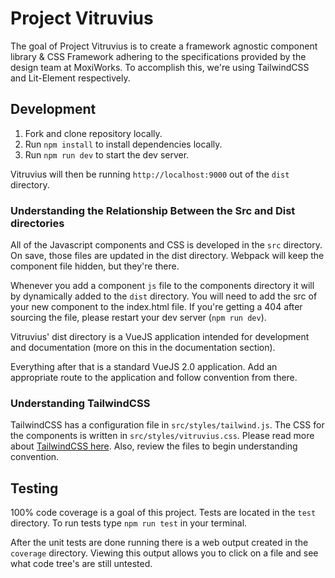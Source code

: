# Project Vitruvius

The goal of Project Vitruvius is to create a framework agnostic component library & CSS Framework adhering to the specifications provided by the design team at MoxiWorks. To accomplish this, we're using TailwindCSS and Lit-Element respectively.

## Development

1. Fork and clone repository locally.
2. Run `npm install` to install dependencies locally.
3. Run `npm run dev` to start the dev server.

Vitruvius will then be running `http://localhost:9000` out of the `dist` directory.

### Understanding the Relationship Between the Src and Dist directories

All of the Javascript components and CSS is developed in the `src` directory. On save, those files are updated in the dist directory. Webpack will keep the component file hidden, but they're there.

Whenever you add a component `js` file to the components directory it will by dynamically added to the `dist` directory. You will need to add the src of your new component to the index.html file. If you're getting a 404 after sourcing the file, please restart your dev server (`npm run dev`).

Vitruvius' dist directory is a VueJS application intended for development and documentation (more on this in the documentation section).

Everything after that is a standard VueJS 2.0 application. Add an appropriate route to the application and follow convention from there.

### Understanding TailwindCSS

TailwindCSS has a configuration file in `src/styles/tailwind.js`. The CSS for the components is written in `src/styles/vitruvius.css`. Please read more about [TailwindCSS here](https://tailwindcss.com/). Also, review the files to begin understanding convention.

## Testing

100% code coverage is a goal of this project. Tests are located in the `test` directory. To run tests type `npm run test` in your terminal.

After the unit tests are done running there is a web output created in the `coverage` directory. Viewing this output allows you to click on a file and see what code tree's are still untested.
